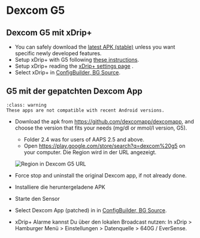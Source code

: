# Dexcom G5

## Dexcom G5 mit xDrip+

-   You can safely download the [latest APK (stable)](https://xdrip-plus-updates.appspot.com/stable/xdrip-plus-latest.apk) unless you want specific newly developed features.
-   Setup xDrip+ with G5 following [these instructions](https://navid200.github.io/xDrip/docs/G5-Recommended-Settings.html).
-   Setup xDrip+ reading the [xDrip+ settings page](../CompatibleCgms/xDrip.md) .
-   Select xDrip+ in [ConfigBuilder, BG Source](#Config-Builder-bg-source).

## G5 mit der gepatchten Dexcom App

```{admonition} Legacy apps
:class: warning
These apps are not compatible with recent Android versions.  
```

-   Download the apk from <https://github.com/dexcomapp/dexcomapp>, and choose the version that fits your needs (mg/dl or mmol/l version, G5).

    -   Folder 2.4 was for users of AAPS 2.5 and above.
    -   Open <https://play.google.com/store/search?q=dexcom%20g5> on your computer. Die Region wird in der URL angezeigt.

    ![Region in Dexcom G5 URL](../images/DexcomG5regionURL.PNG)

-   Force stop and uninstall the original Dexcom app, if not already done.

-   Installiere die heruntergeladene APK

-   Starte den Sensor

- Select Dexcom App (patched) in in [ConfigBuilder, BG Source](#Config-Builder-bg-source).

-   xDrip+ Alarme kannst Du über den lokalen Broadcast nutzen: In xDrip > Hamburger Menü > Einstellungen > Datenquelle > 640G / EverSense.
